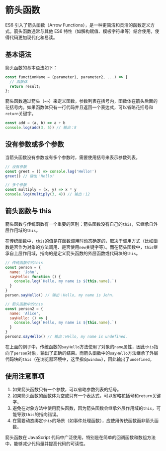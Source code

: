 # 箭头函数

ES6 引入了箭头函数（Arrow Functions），是一种更简洁和灵活的函数定义方式。箭头函数通常与其他 ES6 特性（如解构赋值、模板字符串等）结合使用，使得代码更加现代化和易读。

## 基本语法

箭头函数的基本语法如下：

```js
const functionName = (parameter1, parameter2, ...) => {
  // 函数体
  return result;
};
```

箭头函数通过箭头（`=>`）来定义函数，参数列表在括号内，函数体在箭头后面的花括号内。如果函数体只有一行代码并且返回一个表达式，可以省略花括号和`return`关键字。

```js
const add = (a, b) => a + b
console.log(add(3, 5)) // 输出：8
```

## 没有参数或多个参数

当箭头函数没有参数或有多个参数时，需要使用括号来表示参数列表。

```js
// 没有参数
const greet = () => console.log('Hello!')
greet() // 输出：Hello!

// 多个参数
const multiply = (x, y) => x * y
console.log(multiply(3, 4)) // 输出：12
```

## 箭头函数与 this

箭头函数与传统函数有一个重要的区别：箭头函数没有自己的`this`，它继承自外层作用域的`this`。

在传统函数中，`this`的值是在函数调用时动态确定的，取决于调用方式（比如函数是否作为对象的方法调用、是否使用`new`关键字等）。而在箭头函数中，`this`继承自上层作用域，指向的是定义箭头函数的外层函数或代码块的`this`。

```js
// 传统函数中的this
const person = {
  name: 'John',
  sayHello: function () {
    console.log(`Hello, my name is ${this.name}.`)
  }
}
person.sayHello() // 输出：Hello, my name is John.

// 箭头函数中的this
const person2 = {
  name: 'Alice',
  sayHello: () => {
    console.log(`Hello, my name is ${this.name}.`)
  }
}
person2.sayHello() // 输出：Hello, my name is undefined.
```

在上面的例子中，传统函数的`sayHello`方法使用了对象的`name`属性，因此`this`指向了`person`对象，输出了正确的结果。而箭头函数中的`sayHello`方法继承了外层代码块的`this`（在浏览器环境中，这里指向`window`），因此输出了`undefined`。

## 使用注意事项

1. 如果箭头函数只有一个参数，可以省略参数列表的括号。
2. 如果箭头函数的函数体为空或只有一个表达式，可以省略花括号和`return`关键字。
3. 避免在对象方法中使用箭头函数，因为箭头函数会继承外层作用域的`this`，可能导致`this`的指向错误。
4. 在需要动态绑定`this`的场景（如事件处理函数），应使用传统函数而非箭头函数。

箭头函数在 JavaScript 代码中广泛使用，特别是在简单的回调函数和数组方法中，能够减少代码量并提高代码的可读性。
